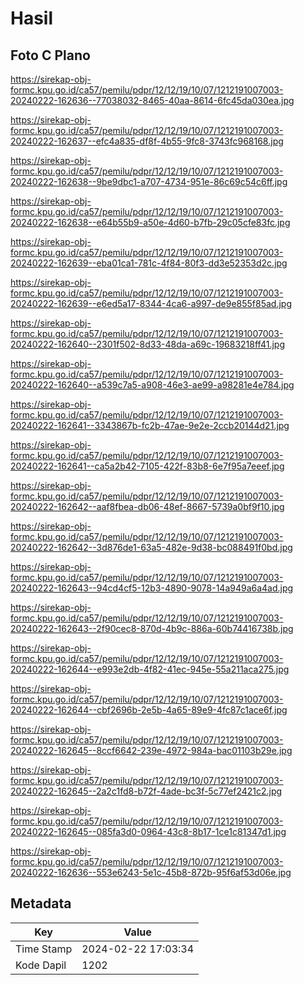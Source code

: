 # Hasil

## Foto C Plano

https://sirekap-obj-formc.kpu.go.id/ca57/pemilu/pdpr/12/12/19/10/07/1212191007003-20240222-162636--77038032-8465-40aa-8614-6fc45da030ea.jpg

https://sirekap-obj-formc.kpu.go.id/ca57/pemilu/pdpr/12/12/19/10/07/1212191007003-20240222-162637--efc4a835-df8f-4b55-9fc8-3743fc968168.jpg

https://sirekap-obj-formc.kpu.go.id/ca57/pemilu/pdpr/12/12/19/10/07/1212191007003-20240222-162638--9be9dbc1-a707-4734-951e-86c69c54c6ff.jpg

https://sirekap-obj-formc.kpu.go.id/ca57/pemilu/pdpr/12/12/19/10/07/1212191007003-20240222-162638--e64b55b9-a50e-4d60-b7fb-29c05cfe83fc.jpg

https://sirekap-obj-formc.kpu.go.id/ca57/pemilu/pdpr/12/12/19/10/07/1212191007003-20240222-162639--eba01ca1-781c-4f84-80f3-dd3e52353d2c.jpg

https://sirekap-obj-formc.kpu.go.id/ca57/pemilu/pdpr/12/12/19/10/07/1212191007003-20240222-162639--e6ed5a17-8344-4ca6-a997-de9e855f85ad.jpg

https://sirekap-obj-formc.kpu.go.id/ca57/pemilu/pdpr/12/12/19/10/07/1212191007003-20240222-162640--2301f502-8d33-48da-a69c-19683218ff41.jpg

https://sirekap-obj-formc.kpu.go.id/ca57/pemilu/pdpr/12/12/19/10/07/1212191007003-20240222-162640--a539c7a5-a908-46e3-ae99-a98281e4e784.jpg

https://sirekap-obj-formc.kpu.go.id/ca57/pemilu/pdpr/12/12/19/10/07/1212191007003-20240222-162641--3343867b-fc2b-47ae-9e2e-2ccb20144d21.jpg

https://sirekap-obj-formc.kpu.go.id/ca57/pemilu/pdpr/12/12/19/10/07/1212191007003-20240222-162641--ca5a2b42-7105-422f-83b8-6e7f95a7eeef.jpg

https://sirekap-obj-formc.kpu.go.id/ca57/pemilu/pdpr/12/12/19/10/07/1212191007003-20240222-162642--aaf8fbea-db06-48ef-8667-5739a0bf9f10.jpg

https://sirekap-obj-formc.kpu.go.id/ca57/pemilu/pdpr/12/12/19/10/07/1212191007003-20240222-162642--3d876de1-63a5-482e-9d38-bc088491f0bd.jpg

https://sirekap-obj-formc.kpu.go.id/ca57/pemilu/pdpr/12/12/19/10/07/1212191007003-20240222-162643--94cd4cf5-12b3-4890-9078-14a949a6a4ad.jpg

https://sirekap-obj-formc.kpu.go.id/ca57/pemilu/pdpr/12/12/19/10/07/1212191007003-20240222-162643--2f90cec8-870d-4b9c-886a-60b74416738b.jpg

https://sirekap-obj-formc.kpu.go.id/ca57/pemilu/pdpr/12/12/19/10/07/1212191007003-20240222-162644--e993e2db-4f82-41ec-945e-55a211aca275.jpg

https://sirekap-obj-formc.kpu.go.id/ca57/pemilu/pdpr/12/12/19/10/07/1212191007003-20240222-162644--cbf2696b-2e5b-4a65-89e9-4fc87c1ace6f.jpg

https://sirekap-obj-formc.kpu.go.id/ca57/pemilu/pdpr/12/12/19/10/07/1212191007003-20240222-162645--8ccf6642-239e-4972-984a-bac01103b29e.jpg

https://sirekap-obj-formc.kpu.go.id/ca57/pemilu/pdpr/12/12/19/10/07/1212191007003-20240222-162645--2a2c1fd8-b72f-4ade-bc3f-5c77ef2421c2.jpg

https://sirekap-obj-formc.kpu.go.id/ca57/pemilu/pdpr/12/12/19/10/07/1212191007003-20240222-162645--085fa3d0-0964-43c8-8b17-1ce1c81347d1.jpg

https://sirekap-obj-formc.kpu.go.id/ca57/pemilu/pdpr/12/12/19/10/07/1212191007003-20240222-162636--553e6243-5e1c-45b8-872b-95f6af53d06e.jpg


## Metadata

| Key        | Value               |
| ---------- | ------------------- |
| Time Stamp | 2024-02-22 17:03:34 |
| Kode Dapil | 1202                |



